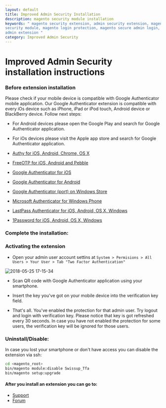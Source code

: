 ```yaml
---
layout: default
title: Improved Admin Security Installation
description: magento security module installation
keywords: " magento security extension, admin security extension, magento
security module, magento login protection, magento secure admin login, magento
admin extension "
category: Improved Admin Security
---
```


# Improved Admin Security installation instructions

### Before extension installation

Please check if your mobile device is compatible with Google Authenticator
mobile application. Our Google Authenticator extension is compatible with every
iOs device such as iPhone, iPad or iPod touch, Android device or BlackBerry
device. Follow next steps:

* For Android devices please open the Google Play and search for Google
Authenticator application.

* For iOs devices please visit the Apple app store and search for Google
Authenticator application.

* [Authy for iOS, Android, Chrome, OS X](https://www.authy.com/)
* [FreeOTP for iOS, Android and Pebble](https://apps.getpebble.com/en_US/application/52f1a4c3c4117252f9000bb8)
* [Google Authenticator for iOS](https://itunes.apple.com/us/app/google-authenticator/id388497605?mt=8)
* [Google Authenticator for Android](https://play.google.com/store/apps/details?id=com.google.android.apps.authenticator2)
* [Google Authenticator (port) on Windows Store](https://www.microsoft.com/en-us/store/p/google-authenticator/9wzdncrdnkrf)
* [Microsoft Authenticator for Windows Phone](https://www.microsoft.com/en-us/store/apps/authenticator/9wzdncrfj3rj)
* [LastPass Authenticator for iOS, Android, OS X, Windows](https://lastpass.com/auth/)
* [1Password for iOS, Android, OS X, Windows](https://1password.com)

### Complete the installation:

### Activating the extension

* Open your admin user account settins at `System > Permisions > All Users >
Your User > Tab "Two Factor Authentication"`

![2018-05-25 17-15-34](https://user-images.githubusercontent.com/412612/40549149-65439a1a-603f-11e8-950c-106fbf7590b1.png)

* Scan QR code with Google Authenticator application using your smartphone.

* Insert the key you've got on your mobile device into the verification key field.

* That's all. You've enabled the protection for that admin user. Try logout
and login with verification key. Please notice that key is got refreshed every
30 seconds. In case you have not enabled the protection for some users, the
verification key will be ignored for those users.

### Uninstall/Disable:

In case you lost your smartphone or don't have access you can disable the
extension via ssh:

```bash
cd <magento_root>
bin/magento module:disable Swissup_Tfa
bin/magento setup:upgrade
```

#### After you install an extension you can go to:

* [Support](https://swissuplabs.com/contacts/)
* [Forum](https://swissuplabs.com/magento-forum/)
